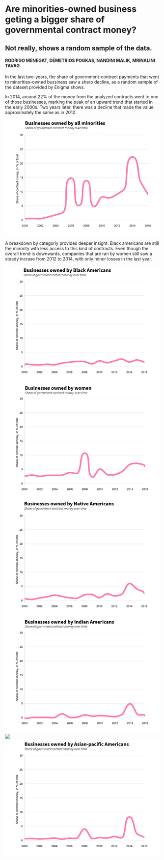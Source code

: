 # Are minorities-owned business geting a bigger share of governmental contract money?
## Not really, shows a random sample of the data.
#### RODRIGO MENEGAT, DEMETRIOS POGKAS, NANDINI MALIK, MRINALINI TAVAG

In the last two-years, the share of government-contract payments that went to minorities-owned bussiness saw a sharp decline, as a random sample of the dataset provided by Enigma shows.

In 2014, around 22% of the money from the analyzed contracts went to one of those businesses, marking the peak of an upward trend that started in the early 2000s. Two years later, there was a decline that made the value approximately the same as in 2012.

<img style="float: center;" src="all-minorities.png">

A breakdown by categoriy provides deeper insight. Black americans are still the minority with less access to this kind of contracts.
Even though the overall trend is downwards, companies that are ran by women still saw a steady incrase from 2012 to 2014, with only minor losses in the last year.

<img style="float: center;" src="black-americans.png">
<img style="float: center;" src="women.png">
<img style="float: center;" src="native-americans.png">
<img style="float: center;" src="indian-americans.png">
<img style="float: center;" src="south-asian-americans.png">
<img style="float: center;" src="asian-pacific.png">



